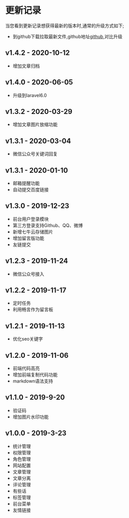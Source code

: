# 更新记录

当您看到更新记录想获得最新的版本时,通常的升级方式如下;

- 到github下载拉取最新文件,github地址[github](https://github.com/Galloping-Vijay/laravel-wjfcms),对比升级

## v1.4.2 - 2020-10-12
- 增加文章归档

## v1.4.0 - 2020-06-05
- 升级到laravel6.0

## v1.3.2 - 2020-03-29

- 增加文章图片放缩功能

## v1.3.1 - 2020-03-04

- 微信公众号关键词回复


## v1.3.1 - 2020-01-10

- 邮箱提醒功能
- 自动提交百度链接

## v1.3.0 - 2019-12-23

- 前台用户登录模块
- 第三方登录支持Github、QQ、微博
- 新增七牛云存储图片
- 增加留言版功能
- 友链提交

## v1.2.3 - 2019-11-24

- 微信公众号接入

## v1.2.2 - 2019-11-17

- 定时任务
- 利用畅言作为留言板

## v1.2.1 - 2019-11-13

- 优化seo关键字

## v1.2.0 - 2019-11-06

- 前端代码高亮
- 增加前端复制代码功能
- markdown语法支持

## v1.1.0 - 2019-9-20

- 验证码
- 增加图片水印功能

## v1.0.0 - 2019-3-23

- 统计管理
- 权限管理
- 角色管理
- 网站配置
- 文章管理
- 文章分离
- 评论管理
- 有些话
- 标签管理
- 前台菜单
- 友情链接

